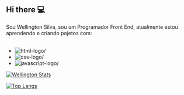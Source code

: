 ## Hi there :computer:

Sou Wellington Silva, sou um Programador Front End, atualmente estou aprendendo e criando pojetos com:
<br>
<br>

- <img src="https://img.shields.io/badge/HTML5-E34F26?style=for-the-badge&logo=html5&logoColor=white" alt= html-logo/>
- <img src="https://img.shields.io/badge/CSS3-1572B6?style=for-the-badge&logo=css3&logoColor=white" alt= css-logo/>
- <img src="https://img.shields.io/badge/JavaScript-323330?style=for-the-badge&logo=javascript&logoColor=F7DF1E" alt= javascript-logo/>

[![Wellington Stats](https://github-readme-stats.vercel.app/api?username=WellingtonSilva86)](https://github.com/anuraghazra/github-readme-stats)

[![Top Langs](https://github-readme-stats.vercel.app/api/top-langs/?username=WellingtonSilva86)](https://github.com/anuraghazra/github-readme-stats)
